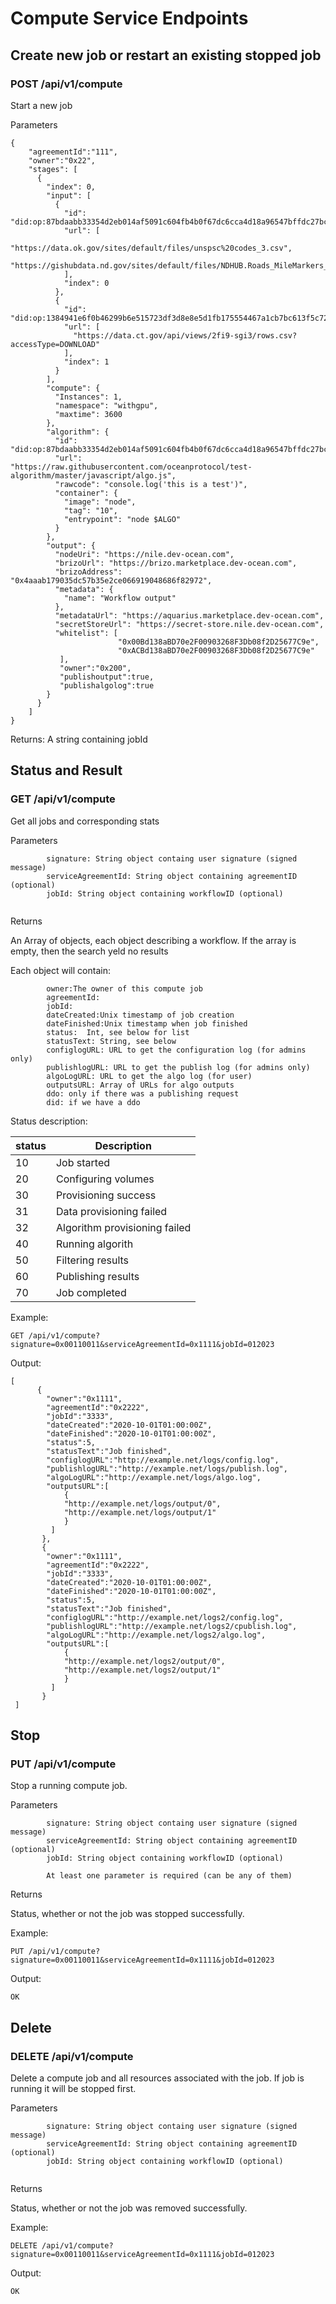 # Compute Service Endpoints

## Create new job or restart an existing stopped job

### POST /api/v1/compute


Start a new job

Parameters
```
{
    "agreementId":"111",
    "owner":"0x22",
    "stages": [
      {
        "index": 0,
        "input": [
          {
            "id": "did:op:87bdaabb33354d2eb014af5091c604fb4b0f67dc6cca4d18a96547bffdc27bcf",
            "url": [
              "https://data.ok.gov/sites/default/files/unspsc%20codes_3.csv",
              "https://gishubdata.nd.gov/sites/default/files/NDHUB.Roads_MileMarkers_1.csv"
            ],
            "index": 0
          },
          {
            "id": "did:op:1384941e6f0b46299b6e515723df3d8e8e5d1fb175554467a1cb7bc613f5c72e",
            "url": [
              "https://data.ct.gov/api/views/2fi9-sgi3/rows.csv?accessType=DOWNLOAD"
            ],
            "index": 1
          }
        ],
        "compute": {
          "Instances": 1,
          "namespace": "withgpu",
          "maxtime": 3600
        },
        "algorithm": {
          "id": "did:op:87bdaabb33354d2eb014af5091c604fb4b0f67dc6cca4d18a96547bffdc27bcf",
          "url": "https://raw.githubusercontent.com/oceanprotocol/test-algorithm/master/javascript/algo.js",
          "rawcode": "console.log('this is a test')",
          "container": {
            "image": "node",
            "tag": "10",
            "entrypoint": "node $ALGO"
          }
        },
        "output": {
          "nodeUri": "https://nile.dev-ocean.com",
          "brizoUrl": "https://brizo.marketplace.dev-ocean.com",
          "brizoAddress": "0x4aaab179035dc57b35e2ce066919048686f82972",
          "metadata": {
            "name": "Workflow output"
          },
          "metadataUrl": "https://aquarius.marketplace.dev-ocean.com",
          "secretStoreUrl": "https://secret-store.nile.dev-ocean.com",
          "whitelist": [
                        "0x00Bd138aBD70e2F00903268F3Db08f2D25677C9e",
                        "0xACBd138aBD70e2F00903268F3Db08f2D25677C9e"
           ],
           "owner":"0x200",
           "publishoutput":true,
           "publishalgolog":true
        }
      }
    ]
}
```

Returns:
A string containing jobId




## Status and Result
  
  
### GET /api/v1/compute
   
   
Get all jobs and corresponding stats

Parameters
```
        signature: String object containg user signature (signed message)
        serviceAgreementId: String object containing agreementID (optional)
        jobId: String object containing workflowID (optional)
        
```

Returns

An Array of objects, each object describing a workflow. If the array is empty, then the search yeld no results

Each object will contain:
```
        owner:The owner of this compute job
        agreementId:
        jobId:
        dateCreated:Unix timestamp of job creation
        dateFinished:Unix timestamp when job finished
        status:  Int, see below for list
        statusText: String, see below
        configlogURL: URL to get the configuration log (for admins only)
        publishlogURL: URL to get the publish log (for admins only)
        algoLogURL: URL to get the algo log (for user)
        outputsURL: Array of URLs for algo outputs
        ddo: only if there was a publishing request
        did: if we have a ddo
```

Status description:

| status   | Description        |
|----------|--------------------|
|  10       | Job started        |
|  20       | Configuring volumes|
|  30       | Provisioning success |
|  31       | Data provisioning failed |
|  32       | Algorithm provisioning failed |
|  40       | Running algorith   |
|  50       | Filtering results  |
|  60       | Publishing results |
|  70       | Job completed      |


Example:
```
GET /api/v1/compute?signature=0x00110011&serviceAgreementId=0x1111&jobId=012023
```

Output:
```
[
      {
        "owner":"0x1111",
        "agreementId":"0x2222",
        "jobId":"3333",
        "dateCreated":"2020-10-01T01:00:00Z",
        "dateFinished":"2020-10-01T01:00:00Z",
        "status":5,
        "statusText":"Job finished",
        "configlogURL":"http://example.net/logs/config.log",
        "publishlogURL":"http://example.net/logs/publish.log",
        "algoLogURL":"http://example.net/logs/algo.log",
        "outputsURL":[
            {
            "http://example.net/logs/output/0",
            "http://example.net/logs/output/1"
            }
         ]
       },
       {
        "owner":"0x1111",
        "agreementId":"0x2222",
        "jobId":"3333",
        "dateCreated":"2020-10-01T01:00:00Z",
        "dateFinished":"2020-10-01T01:00:00Z",
        "status":5,
        "statusText":"Job finished",
        "configlogURL":"http://example.net/logs2/config.log",
        "publishlogURL":"http://example.net/logs2/cpublish.log",
        "algoLogURL":"http://example.net/logs2/algo.log",
        "outputsURL":[
            {
            "http://example.net/logs2/output/0",
            "http://example.net/logs2/output/1"
            }
         ]
       }
 ]
 ```
       
## Stop
  
  
### PUT /api/v1/compute
   
   
Stop a running compute job.

Parameters
```
        signature: String object containg user signature (signed message)
        serviceAgreementId: String object containing agreementID (optional)
        jobId: String object containing workflowID (optional)
        
        At least one parameter is required (can be any of them)
```

Returns

Status, whether or not the job was stopped successfully.

Example:
```
PUT /api/v1/compute?signature=0x00110011&serviceAgreementId=0x1111&jobId=012023
```

Output:
```
OK
```

## Delete

### DELETE /api/v1/compute

Delete a compute job and all resources associated with the job. If job is running it will be stopped first.

Parameters
```
        signature: String object containg user signature (signed message)
        serviceAgreementId: String object containing agreementID (optional)
        jobId: String object containing workflowID (optional)
        
```

Returns

Status, whether or not the job was removed successfully.

Example:
```
DELETE /api/v1/compute?signature=0x00110011&serviceAgreementId=0x1111&jobId=012023
```

Output:
```
OK
```
